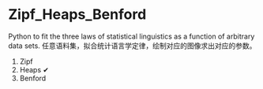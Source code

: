 # Zipf_Heaps_Benford
Python to fit the three laws of statistical linguistics as a function of arbitrary data sets.
任意语料集，拟合统计语言学定律，绘制对应的图像求出对应的参数。

1. Zipf
2. Heaps ✔
3. Benford 
